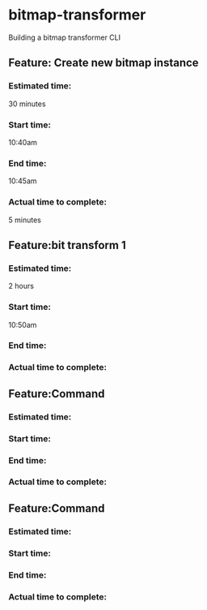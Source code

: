 # bitmap-transformer
Building a bitmap transformer CLI

## Feature: Create new bitmap instance
### Estimated time:
30 minutes
### Start time: 
10:40am
### End time:
10:45am
### Actual time to complete:
5 minutes

## Feature:bit transform 1
### Estimated time:
2 hours
### Start time: 
10:50am
### End time:

### Actual time to complete:


## Feature:Command 
### Estimated time:

### Start time: 

### End time:

### Actual time to complete:


## Feature:Command 
### Estimated time:

### Start time: 

### End time:

### Actual time to complete:

